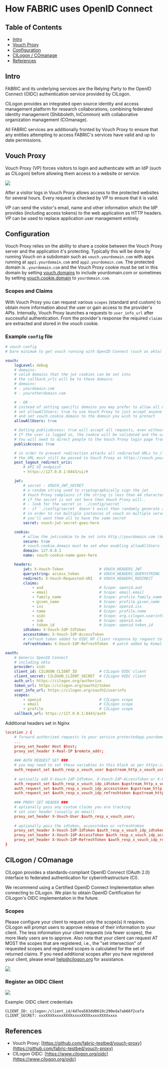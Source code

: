 # How FABRIC uses OpenID Connect

## Table of Contents

- [Intro](#intro)
- [Vouch Proxy](#vouch)
- [Configuration](#config)
- [CILogon / COmanage](#cilogon)
- [References](#references)

## <a name="intro"></a>Intro

FABRIC and its underlying services are the Relying Party to the OpenID Connect (OIDC) authentication service provided by CILogon.

CILogon provides an integrated open source identity and access management platform for research collaborations, combining federated identity management (Shibboleth, InCommon) with collaborative organization management (COmanage).

All FABRIC services are additionally fronted by Vouch Proxy to ensure that any entities attempting to access FABRIC's services have valid and up to date permissions.

## <a name="vouch"></a>Vouch Proxy

Vouch Proxy (VP) forces visitors to login and authenticate with an IdP (such as CILogon) before allowing them access to a website or service.

![](./imgs/nginx-vouch-private_simple.png)

After a visitor logs in Vouch Proxy allows access to the protected websites for several hours. Every request is checked by VP to ensure that it is valid.

VP can send the visitor's email, name and other information which the IdP provides (including access tokens) to the web application as HTTP headers. VP can be used to replace application user management entirely.

## <a name="config"></a>Configuration

Vouch Proxy relies on the ability to share a cookie between the Vouch Proxy server and the application it's protecting. Typically this will be done by running Vouch on a subdomain such as `vouch.yourdomain.com` with apps running at `app1.yourdomain.com` and `app2.yourdomain.com`. The protected domain is `.yourdomain.com` and the Vouch Proxy cookie must be set in this domain by setting [vouch.domains](https://github.com/vouch/vouch-proxy/blob/master/config/config.yml_example#L23-L33) to include yourdomain.com or sometimes by setting [vouch.cookie.domain](https://github.com/vouch/vouch-proxy/blob/master/config/config.yml_example#L81-L82) to `yourdomain.com`.

### Scopes and Claims

With Vouch Proxy you can request various `scopes` (standard and custom) to obtain more information about the user or gain access to the provider's APIs. Internally, Vouch Proxy launches a requests to `user_info_url` after successful authentication. From the provider's response the required `claims` are extracted and stored in the vouch cookie.

### Example `config` file

```yaml
# vouch config
# bare minimum to get vouch running with OpenID Connect (such as okta)

vouch:
    logLevel: debug
    # domains:
    # valid domains that the jwt cookies can be set into
    # the callback_urls will be to these domains
    # domains:
    # - yourdomain.com
    # - yourotherdomain.com

    # - OR -
    # instead of setting specific domains you may prefer to allow all users...
    # set allowAllUsers: true to use Vouch Proxy to just accept anyone who can authenticate at the configured provider
    # and set vouch.cookie.domain to the domain you wish to protect
    allowAllUsers: true

    # Setting publicAccess: true will accept all requests, even without a valid jwt/cookie.  - VOUCH_PUBLICACCESS
    # If the user is logged in, the cookie will be validated and the user header will be set.
    # You will need to direct people to the Vouch Proxy login page from your application.
    publicAccess: true

    # in order to prevent redirection attacks all redirected URLs to /logout must be specified
    # the URL must still be passed to Vouch Proxy as https://vouch.yourdomain.com/logout?url=${ONE OF THE URLS BELOW}
    post_logout_redirect_uris:
        # API UI endpoint
        - https://127.0.0.1:8443/ui/#

    jwt:
        # secret - VOUCH_JWT_SECRET
        # a random string used to cryptographically sign the jwt
        # Vouch Proxy complains if the string is less than 44 characters (256 bits as 32 base64 bytes)
        # if the secret is not set here then Vouch Proxy will..
        # - look for the secret in `./config/secret`
        # - if `./config/secret` doesn't exist then randomly generate a secret and store it there
        # in order to run multiple instances of vouch on multiple servers (perhaps purely for validating the jwt),
        # you'll want them all to have the same secret
        secret: vouch-jwt-secret-goes-here

    cookie:
        # allow the jwt/cookie to be set into http://yourdomain.com (defaults to true, requiring https://yourdomain.com)
        secure: true
        # vouch.cookie.domain must be set when enabling allowAllUsers
        domain: 127.0.0.1
        name: vouch-cookie-name-goes-here

    headers:
        jwt: X-Vouch-Token                # VOUCH_HEADERS_JWT
        querystring: access_token         # VOUCH_HEADERS_QUERYSTRING
        redirect: X-Vouch-Requested-URI   # VOUCH_HEADERS_REDIRECT
        claims:
            - aud                         # Scope: openid.aud
            - email                       # Scope: email.email
            - family_name                 # Scope: profile.family_name
            - given_name                  # Scope: profile.given_name
            - iss                         # Scope: openid.iss
            - name                        # Scope: profile.name
            - oidc                        # Scope: org.cilogon.userinfo.oidc (not configured)
            - sub                         # Scope: openid.sub
            - token_id                    # Scope: openid.token_id
        idtoken: X-Vouch-IdP-IdToken
        accesstoken: X-Vouch-IdP-AccessToken
        # refresh token added to OIDC RP Client response by request to CILogon
        refreshtoken: X-Vouch-IdP-RefreshToken  # patch added by Komal

oauth:
    # Generic OpenID Connect
    # including okta
    provider: oidc
    client_id: CILOGON_CLIENT_ID          # CILogon OIDC client
    client_secret: CILOGON_CLIENT_SECRET  # CILogon OIDC client
    auth_url: https://cilogon.org/authorize
    token_url: https://cilogon.org/oauth2/token
    user_info_url: https://cilogon.org/oauth2/userinfo
    scopes:
        - openid                          # CILogon scope
        - email                           # CILogon scope
        - profile                         # CILogon scope
    callback_url: https://127.0.0.1:8443/auth
```

Additional headers set in Nginx

```conf
location / {
    # forward authorized requests to your service protectedapp.yourdomain.com
    ...
    proxy_set_header Host $host;
    proxy_set_header X-Real-IP $remote_addr;
    
    ### AUTH REQUEST SET ###
    # you may need to set these variables in this block as per https://github.com/vouch/vouch-proxy/issues/26#issuecomment-425215810
    auth_request_set $auth_resp_x_vouch_user $upstream_http_x_vouch_user;
    
    # optinally add X-Vouch-IdP-IdToken, X-Vouch-IdP-AccessToken or X-Vouch-IdP-RefreshToken
    auth_request_set $auth_resp_x_vouch_idp_idtoken $upstream_http_x_vouch_idp_idtoken;
    auth_request_set $auth_resp_x_vouch_idp_accesstoken $upstream_http_x_vouch_idp_accesstoken;
    auth_request_set $auth_resp_x_vouch_idp_refreshtoken $upstream_http_x_vouch_idp_refreshtoken;
    
    ### PROXY SET HEADER ###
    # optionally pass any custom claims you are tracking
    # set user header (usually an email)
    proxy_set_header X-Vouch-User $auth_resp_x_vouch_user;
    
    # optionally pass the idtoken, accesstoken or refreshtoken
    proxy_set_header X-Vouch-IdP-IdToken $auth_resp_x_vouch_idp_idtoken;
    proxy_set_header X-Vouch-IdP-AccessToken $auth_resp_x_vouch_idp_accesstoken;
    proxy_set_header X-Vouch-IdP-RefreshToken $auth_resp_x_vouch_idp_refreshtoken;
}
```

## <a name="cilogon"></a>CILogon / COmanage

CILogon provides a standards-compliant OpenID Connect (OAuth 2.0) interface to federated authentication for cyberinfrastructure (CI).

We recommend using a Certified OpenID Connect Implementation when connecting to CILogon. We plan to obtain OpenID Certification for CILogon's OIDC implementation in the future.

### Scopes

Please configure your client to request only the scope(s) it requires. CILogon will prompt users to approve release of their information to your client. The less information your client requests (via fewer scopes), the more likely users are to approve. Also note that your client can request AT MOST the scopes that are registered, i.e., the "set intersection" of requested scopes and registered scopes is calculated for the set of returned claims. If you need additional scopes after you have registered your client, please email help@cilogon.org for assistance.

![](./imgs/cilogon_scopes.png)

### Register an OIDC Client

![](./imgs/cilogon_oidc_client.png)

Example: OIDC client credentials

```
CLIENT_ID: cilogon:/client_id/4d7ea583dd0619c290eda7ab66f2cefa
CLIENT_SECRET: xxxXXXXxxxxXXXXxxxxXXXXxxxxXXXXxxxx
```

## <a name="references"></a>References

- Vouch Proxy: [https://github.com/fabric-testbed/vouch-proxy](https://github.com/fabric-testbed/vouch-proxy)
- CILogon OIDC: [https://www.cilogon.org/oidc](https://www.cilogon.org/oidc)
